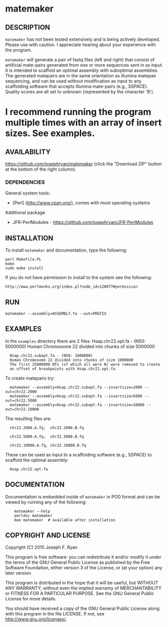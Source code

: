 # matemaker

## DESCRIPTION

`matemaker` has not been tested extensively and is being actively developed. Please use with caution. I appreciate hearing about your experience with the program.

`matemaker` will generate a pair of fastq files (left and right) that
consist of artificial mate-pairs generated from one or more sequences sent
in as input. It is intended to scaffold an optimal assembly with suboptimal
assemblies. The generated matepairs are in the same orientation as illumina matepair sequencing, and can be used without modification as input to any scaffolding software that accepts illumina mate-pairs (e.g., SSPACE). Quality scores are all set to unknown (represented by the character 'B').

I recommend running the program multiple times with an array of insert sizes. See examples.
=======
## AVAILABILITY

https://github.com/josephryan/matemaker (click the "Download ZIP" button at the bottom of the right column).

### DEPENDENCIES

General system tools:
- [Perl] (http://www.cpan.org/), comes with most operating systems

Additional package
- JFR-PerlModules  - https://github.com/josephryan/JFR-PerlModules

## INSTALLATION

To install `matemaker` and documentation, type the following:

    perl Makefile.PL
    make
    sudo make install

If you do not have permission to install to the system see the following:

    http://www.perlmonks.org/index.pl?node_id=128077#permission

## RUN

    matemaker --assembly=ASSEMBLY.fa --out=PREFIX

## EXAMPLES

In the `examples` directory there are 2 files: 
      Hsap.chr22.opt.fa - (N50: 5000000)
      Human Chromosome 22 divided into chunks of size 5000000

      Hsap.chr22.subopt.fa - (N50: 1000000)
      Human Chromosome 22 divided into chunks of size 1000000
      The first 25000000 NTs (of which all were N) were removed to create
      an offset of breakpoints with Hsap.chr22.opt.fa

To create matepairs try:

      matemaker --assembly=Hsap.chr22.subopt.fa --insertsize=2000 --out=chr22.2000
      matemaker --assembly=Hsap.chr22.subopt.fa --insertsize=5000 --out=chr22.5000
      matemaker --assembly=Hsap.chr22.subopt.fa --insertsize=10000 --out=chr22.10000
      
The resulting files are:  

      chr22.2000.A.fq,  chr22.2000.B.fq

      chr22.5000.A.fq,  chr22.5000.B.fq

      chr22.10000.A.fq, chr22.10000.B.fq

These can be used as input to a scaffolding software (e.g., SSPACE) to scaffold the optimal assembly:

      Hsap.chr22.opt.fa


## DOCUMENTATION

Documentation is embedded inside of `matemaker` in POD format and
can be viewed by running any of the following:

        matemaker --help
        perldoc matemaker
        man matemaker  # available after installation

## COPYRIGHT AND LICENSE

Copyright (C) 2015 Joseph F. Ryan

This program is free software: you can redistribute it and/or modify
it under the terms of the GNU General Public License as published by
the Free Software Foundation, either version 3 of the License, or
(at your option) any later version.

This program is distributed in the hope that it will be useful,
but WITHOUT ANY WARRANTY; without even the implied warranty of
MERCHANTABILITY or FITNESS FOR A PARTICULAR PURPOSE.  See the
GNU General Public License for more details.

You should have received a copy of the GNU General Public License
along with this program in the file LICENSE.  If not, see
http://www.gnu.org/licenses/.
